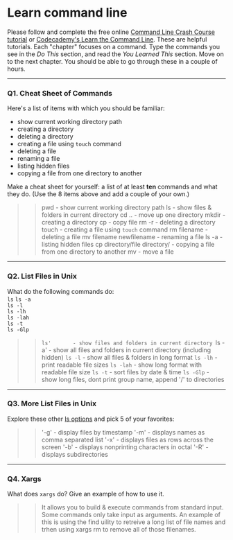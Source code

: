 # Learn command line

Please follow and complete the free online [Command Line Crash Course
tutorial](https://web.archive.org/web/20160708171659/http://cli.learncodethehardway.org/book/) or [Codecademy's Learn the Command Line](https://www.codecademy.com/learn/learn-the-command-line). These are helpful tutorials. Each "chapter" focuses on a command. Type the commands you see in the _Do This_ section, and read the _You Learned This_ section. Move on to the next chapter. You should be able to go through these in a couple of hours.

---

### Q1.  Cheat Sheet of Commands  

Here's a list of items with which you should be familiar:  
* show current working directory path
* creating a directory
* deleting a directory
* creating a file using `touch` command
* deleting a file
* renaming a file
* listing hidden files
* copying a file from one directory to another

Make a cheat sheet for yourself: a list of at least **ten** commands and what they do.  (Use the 8 items above and add a couple of your own.)  

> >
> > pwd - show current working directory path
> > ls - show files & folders in current directory
> > cd .. - move up one directory
> > mkdir - creating a directory
> > cp - copy file
> > rm -r - deleting a directory
> > touch - creating a file using `touch` command
> > rm filename - deleting a file
> > mv filename newfilename - renaming a file
> > ls -a - listing hidden files
> > cp directory/file directory/ - copying a file from one directory to another
> > mv - move a file


---

### Q2.  List Files in Unix   

What do the following commands do:  
`ls`
`ls -a`  
`ls -l`  
`ls -lh`  
`ls -lah`  
`ls -t`  
`ls -Glp`  

> > 
> > `ls'       - show files and folders in current directory
> > `ls -a'	   - show all files and folders in current directory (including hidden)
> > `ls -l`    - show all files & folders in long format
> > `ls -lh`   - print readable file sizes
> > `ls -lah`  - show long format with readable file size
> > `ls -t`    - sort files by date & time
> > `ls -Glp`  - show long files, dont print group name, append '/' to directories


---

### Q3.  More List Files in Unix  

Explore these other [ls options](http://www.techonthenet.com/unix/basic/ls.php) and pick 5 of your favorites:

> >
> > '-g'	- display files by timestamp
> > '-m'	- displays names as comma separated list
> > '-x'	- displays files as rows across the screen
> > '-b'	- displays nonprinting characters in octal
> > '-R'	- displays subdirectories


---

### Q4.  Xargs   

What does `xargs` do? Give an example of how to use it.

> > It allows you to build & execute commands from standard input. Some commands only take input as arguments.
> > An example of this is using the find uility to retreive a long list of file names and trhen using xargs rm to remove all of those filenames.

 

